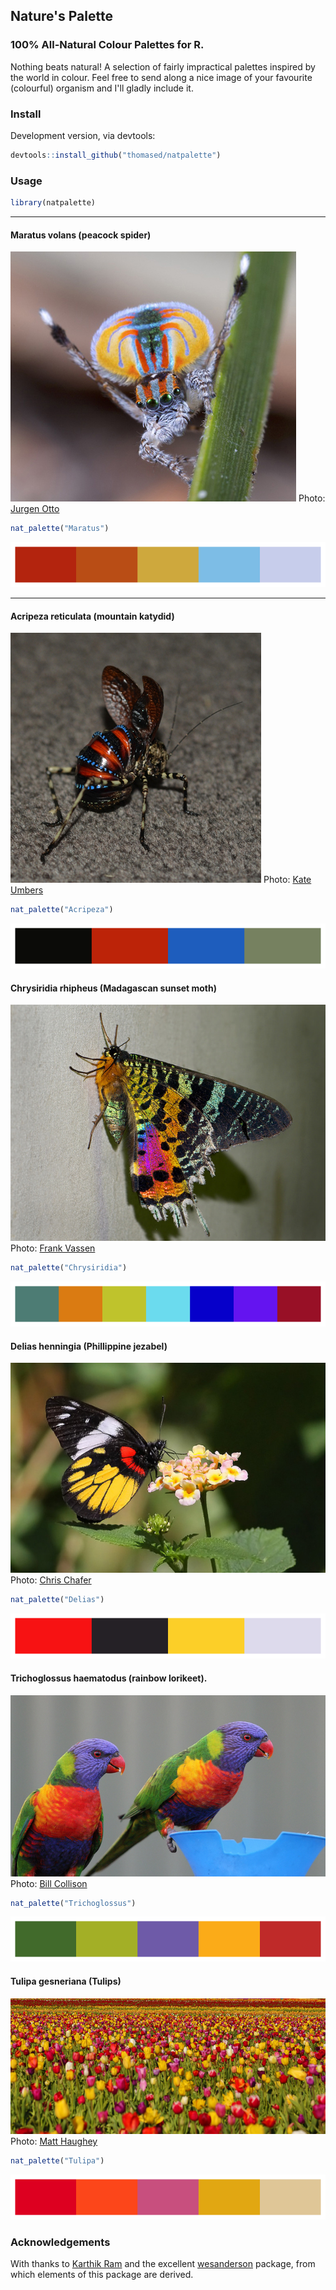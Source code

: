 Nature's Palette
----------------

### 100% All-Natural Colour Palettes for R.

Nothing beats natural! A selection of fairly impractical palettes inspired by the world in colour. Feel free to send along a nice image of your favourite (colourful) organism and I'll gladly include it.

### Install

Development version, via devtools:

``` r
devtools::install_github("thomased/natpalette")
```

### Usage

``` r
library(natpalette)
```

------------------------------------------------------------------------

#### Maratus volans (peacock spider)

![](./img/maratus.jpg) Photo: [Jurgen Otto](https://www.flickr.com/photos/59431731@N05/)

``` r
nat_palette("Maratus")
```

![](figs/maratus-1.png)

------------------------------------------------------------------------

#### Acripeza reticulata (mountain katydid)

![](./img/acripeza.jpg) Photo: [Kate Umbers](http://www.kateumbers.com)

``` r
nat_palette("Acripeza")
```

![](figs/acripeza-1.png)

#### Chrysiridia rhipheus (Madagascan sunset moth)

![](./img/chrysiridia.jpg) Photo: [Frank Vassen](https://www.flickr.com/photos/42244964@N03/)

``` r
nat_palette("Chrysiridia")
```

![](figs/chrysiridia-1.png)

#### Delias henningia (Phillippine jezabel)

![](./img/delias.jpg) Photo: [Chris Chafer](https://www.flickr.com/photos/chris_chafer/)

``` r
nat_palette("Delias")
```

![](figs/delias-1.png)

#### Trichoglossus haematodus (rainbow lorikeet).

![](./img/trichoglossus.jpg) Photo: [Bill Collison](https://www.flickr.com/photos/billcollison/)

``` r
nat_palette("Trichoglossus")
```

![](figs/trichoglossus-1.png)

#### Tulipa gesneriana (Tulips)

![](./img/tulipa.jpg) Photo: [Matt Haughey](https://www.flickr.com/photos/mathowie/)

``` r
nat_palette("Tulipa")
```

![](figs/tulip-1.png)

### Acknowledgements

With thanks to [Karthik Ram](http://inundata.org) and the excellent [wesanderson](https://github.com/karthik/wesanderson) package, from which elements of this package are derived.
